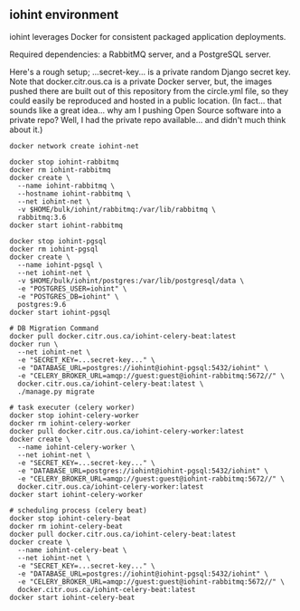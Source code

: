 iohint environment
------------------

iohint leverages Docker for consistent packaged application deployments.

Required dependencies: a RabbitMQ server, and a PostgreSQL server.

Here's a rough setup; ...secret-key... is a private random Django secret key.  Note that docker.citr.ous.ca is a private
Docker server, but, the images pushed there are built out of this repository from the circle.yml file, so they could
easily be reproduced and hosted in a public location.  (In fact... that sounds like a great idea... why am I
pushing Open Source software into a private repo?  Well, I had the private repo available... and didn't much think
about it.)

```
docker network create iohint-net

docker stop iohint-rabbitmq
docker rm iohint-rabbitmq
docker create \
  --name iohint-rabbitmq \
  --hostname iohint-rabbitmq \
  --net iohint-net \
  -v $HOME/bulk/iohint/rabbitmq:/var/lib/rabbitmq \
  rabbitmq:3.6
docker start iohint-rabbitmq

docker stop iohint-pgsql
docker rm iohint-pgsql
docker create \
  --name iohint-pgsql \
  --net iohint-net \
  -v $HOME/bulk/iohint/postgres:/var/lib/postgresql/data \
  -e "POSTGRES_USER=iohint" \
  -e "POSTGRES_DB=iohint" \
  postgres:9.6
docker start iohint-pgsql

# DB Migration Command
docker pull docker.citr.ous.ca/iohint-celery-beat:latest
docker run \
  --net iohint-net \
  -e "SECRET_KEY=...secret-key..." \
  -e "DATABASE_URL=postgres://iohint@iohint-pgsql:5432/iohint" \
  -e "CELERY_BROKER_URL=amqp://guest:guest@iohint-rabbitmq:5672//" \
  docker.citr.ous.ca/iohint-celery-beat:latest \
  ./manage.py migrate

# task executer (celery worker)
docker stop iohint-celery-worker
docker rm iohint-celery-worker
docker pull docker.citr.ous.ca/iohint-celery-worker:latest
docker create \
  --name iohint-celery-worker \
  --net iohint-net \
  -e "SECRET_KEY=...secret-key..." \
  -e "DATABASE_URL=postgres://iohint@iohint-pgsql:5432/iohint" \
  -e "CELERY_BROKER_URL=amqp://guest:guest@iohint-rabbitmq:5672//" \
  docker.citr.ous.ca/iohint-celery-worker:latest
docker start iohint-celery-worker

# scheduling process (celery beat)
docker stop iohint-celery-beat
docker rm iohint-celery-beat
docker pull docker.citr.ous.ca/iohint-celery-beat:latest
docker create \
  --name iohint-celery-beat \
  --net iohint-net \
  -e "SECRET_KEY=...secret-key..." \
  -e "DATABASE_URL=postgres://iohint@iohint-pgsql:5432/iohint" \
  -e "CELERY_BROKER_URL=amqp://guest:guest@iohint-rabbitmq:5672//" \
  docker.citr.ous.ca/iohint-celery-beat:latest
docker start iohint-celery-beat
```
